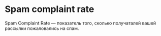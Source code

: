 # Spam complaint rate

Spam Complaint Rate — показатель того, сколько получаталей вашей рассылки пожаловались на спам.
